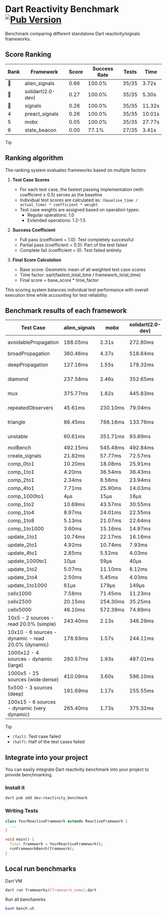 # Dart Reactivity Benchmark [![Pub Version](https://img.shields.io/pub/v/reactivity_benchmark)](https://pub.dev/packages/reactivity_benchmark)

Benchmark comparing different standalone Dart reactivity/signals frameworks.

## Score Ranking

<!-- ranking start -->
| Rank | Framework | Score | Success Rate | Tests | Time |
|------|-----------|-------|--------------|-------|------|
| 🥇 | alien_signals | 0.66 | 100.0% | 35/35 | 3.72s |
| 🥈 | solidart(2.0-dev) | 0.27 | 100.0% | 35/35 | 5.30s |
| 🥉 | signals | 0.26 | 100.0% | 35/35 | 11.32s |
| 4 | preact_signals | 0.26 | 100.0% | 35/35 | 10.01s |
| 5 | mobx | 0.05 | 100.0% | 35/35 | 27.77s |
| 6 | state_beacon | 0.00 | 77.1% | 27/35 | 3.41s |

<!-- ranking end -->

> [!TIP]
> ## Ranking algorithm
>
> The ranking system evaluates frameworks based on multiple factors:
>
> 1. **Test Case Scores**
>    - For each test case, the fastest passing implementation (with coefficient ≥ 0.5) serves as the baseline
>    - Individual test scores are calculated as: `(baseline_time / actual_time) * coefficient * weight`
>    - Test case weights are assigned based on operation types:
>      - Regular operations: 1.0
>      - Extended operations: 1.2-1.5
>
> 2. **Success Coefficient**
>    - Full pass (coefficient = 1.0): Test completely successful
>    - Partial pass (coefficient = 0.5): Part of the test failed
>    - Complete fail (coefficient = 0): Test failed entirely
>
> 3. **Final Score Calculation**
>    - Base score: Geometric mean of all weighted test case scores
>    - Time factor: sqrt(fastest_total_time / framework_total_time)
>    - Final score = base_score * time_factor
>
> This scoring system balances individual test performance with overall execution time while accounting for test reliability.

## Benchmark results of each framework

<!-- test-case start -->
| Test Case | alien_signals | mobx | solidart(2.0-dev) | state_beacon | preact_signals | signals |
|---|---|---|---|---|---|---|
| avoidablePropagation | 188.05ms | 2.31s | 272.80ms | 159.09ms (fail) | 210.14ms | 208.24ms |
| broadPropagation | 360.46ms | 4.37s | 518.64ms | 6.03ms (fail) | 453.23ms | 456.03ms |
| deepPropagation | 127.16ms | 1.55s | 178.32ms | 139.86ms (fail) | 181.96ms | 172.15ms |
| diamond | 237.58ms | 2.46s | 352.65ms | 179.90ms (fail) | 283.88ms | 286.52ms |
| mux | 375.77ms | 1.82s | 445.83ms | 193.77ms (fail) | 386.93ms | 413.18ms |
| repeatedObservers | 45.61ms | 230.10ms | 79.04ms | 52.30ms (fail) | 38.67ms | 45.90ms |
| triangle | 86.45ms | 786.16ms | 133.76ms | 76.89ms (fail) | 101.85ms | 101.92ms |
| unstable | 60.61ms | 351.71ms | 93.89ms | 335.83ms (fail) | 71.30ms | 75.36ms |
| molBench | 492.15ms | 545.48ms | 492.84ms | 921μs | 490.93ms | 490.30ms |
| create_signals | 21.82ms | 57.77ms | 72.57ms | 68.16ms | 4.64ms | 24.66ms |
| comp_0to1 | 10.20ms | 18.08ms | 25.91ms | 55.73ms | 17.33ms | 11.58ms |
| comp_1to1 | 4.20ms | 36.54ms | 36.43ms | 55.01ms | 11.05ms | 27.68ms |
| comp_2to1 | 2.34ms | 8.56ms | 23.94ms | 35.32ms | 17.69ms | 9.90ms |
| comp_4to1 | 7.71ms | 25.90ms | 14.03ms | 16.32ms | 8.24ms | 2.29ms |
| comp_1000to1 | 4μs | 15μs | 16μs | 40μs | 6μs | 5μs |
| comp_1to2 | 10.69ms | 43.57ms | 30.55ms | 43.99ms | 26.71ms | 19.86ms |
| comp_1to4 | 8.97ms | 24.01ms | 22.55ms | 43.31ms | 24.84ms | 10.42ms |
| comp_1to8 | 5.13ms | 21.07ms | 22.64ms | 42.43ms | 6.17ms | 6.65ms |
| comp_1to1000 | 3.60ms | 15.16ms | 14.97ms | 37.77ms | 6.32ms | 4.67ms |
| update_1to1 | 10.74ms | 22.17ms | 16.16ms | 5.74ms | 8.17ms | 9.24ms |
| update_2to1 | 4.92ms | 10.74ms | 7.93ms | 2.88ms | 4.09ms | 4.55ms |
| update_4to1 | 2.85ms | 5.52ms | 4.03ms | 1.48ms | 2.11ms | 2.32ms |
| update_1000to1 | 10μs | 59μs | 40μs | 15μs | 20μs | 23μs |
| update_1to2 | 5.07ms | 11.10ms | 8.12ms | 2.95ms | 4.10ms | 4.93ms |
| update_1to4 | 2.50ms | 5.45ms | 4.03ms | 1.51ms | 2.06ms | 2.47ms |
| update_1to1000 | 61μs | 179μs | 149μs | 367μs | 921μs | 44μs |
| cellx1000 | 7.58ms | 71.45ms | 11.23ms | 5.06ms | 9.71ms | 9.87ms |
| cellx2500 | 20.15ms | 254.30ms | 35.25ms | 23.50ms | 26.26ms | 32.66ms |
| cellx5000 | 46.10ms | 572.39ms | 74.89ms | 68.41ms | 71.19ms | 64.70ms |
| 10x5 - 2 sources - read 20.0% (simple) | 243.40ms | 2.13s | 346.29ms | 240.08ms | 449.53ms | 512.58ms |
| 10x10 - 6 sources - dynamic - read 20.0% (dynamic) | 178.93ms | 1.57s | 244.11ms | 203.42ms | 274.68ms | 278.97ms |
| 1000x12 - 4 sources - dynamic (large) | 280.57ms | 1.93s | 487.01ms | 344.58ms | 3.53s | 3.76s |
| 1000x5 - 25 sources (wide dense) | 410.09ms | 3.60s | 596.10ms | 503.40ms | 2.61s | 3.56s |
| 5x500 - 3 sources (deep) | 191.69ms | 1.17s | 255.55ms | 207.25ms | 230.96ms | 225.55ms |
| 100x15 - 6 sources - dynamic (very dynamic) | 265.40ms | 1.73s | 375.32ms | 260.13ms | 449.22ms | 479.51ms |

<!-- test-case end -->

> [!TIP]
> - `(fail)`: Test case failed
> - `(half)`: Half of the test cases failed

## Integrate into your project

You can easily integrate Dart reactivity benchmark into your project to provide benchmarking.

### Install it

```bash
dart pub add dev:reactivity_benchmark
```

### Writing Tests

```dart
class YourReactiveFramework extends ReactiveFramework {
  ...
}

void main() {
  final framework = YourReactiveFramework();
  runFrameworkBench(framework);
}
```

## Local run benchmarks

Dart VM
```bash
dart run frameworks/[framework_name].dart
```

Run all benchamrks
```bash
bash bench.sh
```
